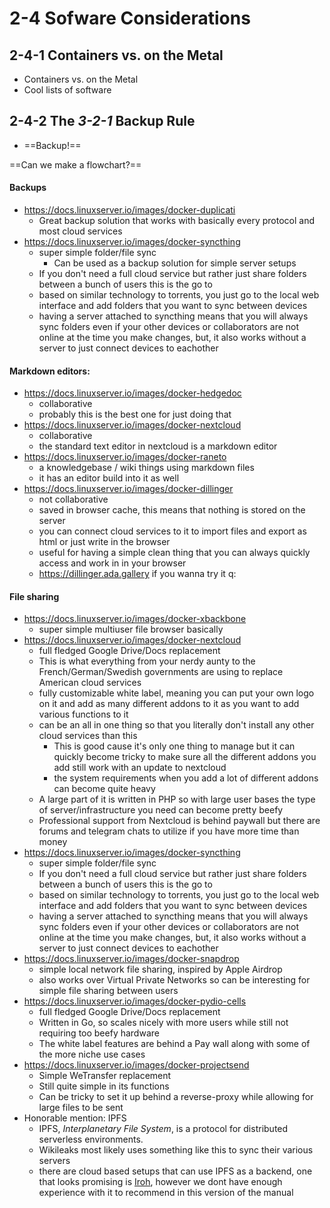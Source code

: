 # 2-4 Sofware Considerations

## 2-4-1 Containers vs. on the Metal
- Containers vs. on the Metal
- Cool lists of software
## 2-4-2 The *3-2-1* Backup Rule
- ==Backup!==

==Can we make a flowchart?==

#### Backups
- https://docs.linuxserver.io/images/docker-duplicati
	- Great backup solution that works with basically every protocol and most cloud services
- https://docs.linuxserver.io/images/docker-syncthing
	- super simple folder/file sync
		- Can be used as a backup solution for simple server setups
	- If you don't need a full cloud service but rather just share folders between a bunch of users this is the go to
	- based on similar technology to torrents, you just go to the local web interface and add folders that you want to sync between devices
	- having a server attached to syncthing means that you will always sync folders even if your other devices or collaborators are not online at the time you make changes, but, it also works without a server to just connect devices to eachother

#### Markdown editors:
- https://docs.linuxserver.io/images/docker-hedgedoc
	- collaborative
	- probably this is the best one for just doing that
- https://docs.linuxserver.io/images/docker-nextcloud
	- collaborative
	- the standard text editor in nextcloud is a markdown editor
- https://docs.linuxserver.io/images/docker-raneto
	- a knowledgebase / wiki things using markdown files
	- it has an editor build into it as well
- https://docs.linuxserver.io/images/docker-dillinger
	- not collaborative
	- saved in browser cache, this means that nothing is stored on the server
	- you can connect cloud services to it to import files and export as html or just write in the browser
	- useful for having a simple clean thing that you can always quickly access and work in in your browser
	- https://dillinger.ada.gallery if you wanna try it q:

#### File sharing
- https://docs.linuxserver.io/images/docker-xbackbone
	- super simple multiuser file browser basically
- https://docs.linuxserver.io/images/docker-nextcloud
	- full fledged Google Drive/Docs replacement
	- This is what everything from your nerdy aunty to the French/German/Swedish governments are using to replace American cloud services
	- fully customizable white label, meaning you can put your own logo on it and add as many different addons to it as you want to add various functions to it
	- can be an all in one thing so that you literally don't install any other cloud services than this
		- This is good cause it's only one thing to manage but it can quickly become tricky to make sure all the different addons you add still work with an update to nextcloud
		- the system requirements when you add a lot of different addons can become quite heavy
	- A large part of it is written in PHP so with large user bases the type of server/infrastructure you need can become pretty beefy
	- Professional support from Nextcloud is behind paywall but there are forums and telegram chats to utilize if you have more time than money
- https://docs.linuxserver.io/images/docker-syncthing
	- super simple folder/file sync
	- If you don't need a full cloud service but rather just share folders between a bunch of users this is the go to
	- based on similar technology to torrents, you just go to the local web interface and add folders that you want to sync between devices
	- having a server attached to syncthing means that you will always sync folders even if your other devices or collaborators are not online at the time you make changes, but, it also works without a server to just connect devices to eachother
- https://docs.linuxserver.io/images/docker-snapdrop
	- simple local network file sharing, inspired by Apple Airdrop
	- also works over Virtual Private Networks so can be interesting for simple file sharing between users
- https://docs.linuxserver.io/images/docker-pydio-cells
	- full fledged Google Drive/Docs replacement
	- Written in Go, so scales nicely with more users while still not requiring too beefy hardware
	- The white label features are behind a Pay wall along with some of the more niche use cases
- https://docs.linuxserver.io/images/docker-projectsend
	- Simple WeTransfer replacement
	- Still quite simple in its functions
	- Can be tricky to set it up behind a reverse-proxy while allowing for large files to be sent
- Honorable mention: IPFS 
	- IPFS, *Interplanetary File System*, is a protocol for distributed serverless environments.
	- Wikileaks most likely uses something like this to sync their various servers
	- there are cloud based setups that can use IPFS as a backend, one that looks promising is [Iroh](https://iroh.computer), however we dont have enough experience with it to recommend in this version of the manual